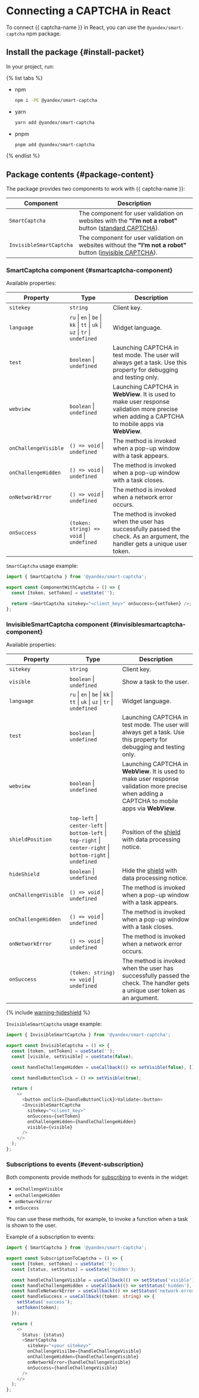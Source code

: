 # Connecting a CAPTCHA in React

To connect {{ captcha-name }} in React, you can use the `@yandex/smart-captcha` npm package.

## Install the package {#install-packet}

In your project, run:

{% list tabs %}

- npm

   ```bash
   npm i -PE @yandex/smart-captcha
   ```

- yarn

   ```bash
   yarn add @yandex/smart-captcha
   ```

- pnpm

   ```bash
   pnpm add @yandex/smart-captcha
   ```

{% endlist %}

## Package contents {#package-content}

The package provides two components to work with {{ captcha-name }}:

| Component | Description |
--- | ---
| `SmartCaptcha` | The component for user validation on websites with the **"I’m not a robot"** button ([standard CAPTCHA](./validation.md#usual-captcha)). |
| `InvisibleSmartCaptcha` | The component for user validation on websites without the **"I’m not a robot"** button ([invisible CAPTCHA](./validation.md#invisible-captcha)). |

### SmartCaptcha component {#smartcaptcha-component}

Available properties:

| Property | Type | Description |
--- | --- | ---
| `sitekey` | `string` | Client key. |
| `language` | `ru` \| `en` \| `be` \| `kk` \| `tt` \| `uk` \| `uz` \| `tr` \| `undefined` | Widget language. |
| `test` | `boolean` \| `undefined` | Launching CAPTCHA in test mode. The user will always get a task. Use this property for debugging and testing only. |
| `webview` | `boolean` \| `undefined` | Launching CAPTCHA in **WebView**. It is used to make user response validation more precise when adding a CAPTCHA to mobile apps via **WebView**. |
| `onChallengeVisible` | `() => void` \| `undefined` | The method is invoked when a pop-up window with a task appears. |
| `onChallengeHidden` | `() => void` \| `undefined` | The method is invoked when a pop-up window with a task closes. |
| `onNetworkError` | `() => void` \| `undefined` | The method is invoked when a network error occurs. |
| `onSuccess` | `(token: string) => void` \| `undefined` | The method is invoked when the user has successfully passed the check. As an argument, the handler gets a unique user token. |

`SmartCaptcha` usage example:

```ts
import { SmartCaptcha } from '@yandex/smart-captcha';

export const ComponentWithCaptcha = () => {
  const [token, setToken] = useState('');

  return <SmartCaptcha sitekey="<client_key>" onSuccess={setToken} />;
};
```

### InvisibleSmartCaptcha component {#invisiblesmartcaptcha-component}

Available properties:

| Property | Type | Description |
--- | --- | ---
| `sitekey` | `string` | Client key. |
| `visible` | `boolean` \| `undefined` | Show a task to the user. |
| `language` | `ru` \| `en` \| `be` \| `kk` \| `tt` \| `uk` \| `uz` \| `tr` \| `undefined` | Widget language. |
| `test` | `boolean` \| `undefined` | Launching CAPTCHA in test mode. The user will always get a task. Use this property for debugging and testing only. |
| `webview` | `boolean` \| `undefined` | Launching CAPTCHA in **WebView**. It is used to make user response validation more precise when adding a CAPTCHA to mobile apps via **WebView**. |
| `shieldPosition` | `top-left` \| `center-left` \| `bottom-left` \| `top-right` \| `center-right` \| `bottom-right` \| `undefined` | Position of the [shield](invisible-captcha.md#data-processing-notice) with data processing notice. |
| `hideShield` | `boolean` \| `undefined` | Hide the [shield](invisible-captcha.md#data-processing-notice) with data processing notice. |
| `onChallengeVisible` | `() => void` \| `undefined` | The method is invoked when a pop-up window with a task appears. |
| `onChallengeHidden` | `() => void` \| `undefined` | The method is invoked when a pop-up window with a task closes. |
| `onNetworkError` | `() => void` \| `undefined` | The method is invoked when a network error occurs. |
| `onSuccess` | `(token: string) => void` \| `undefined` | The method is invoked when the user has successfully passed the check. The handler gets a unique user token as an argument. |

{% include [warning-hideshield](../../_includes/smartcaptcha/warning-hideshield.md) %}

`InvisibleSmartCaptcha` usage example:

```ts
import { InvisibleSmartCaptcha } from '@yandex/smart-captcha';

export const InvisibleCaptcha = () => {
  const [token, setToken] = useState('');
  const [visible, setVisible] = useState(false);

  const handleChallengeHidden = useCallback(() => setVisible(false), []);

  const handleButtonClick = () => setVisible(true);

  return (
    <>
      <button onClick={handleButtonClick}>Validate</button>
      <InvisibleSmartCaptcha
        sitekey="<client_key>"
        onSuccess={setToken}
        onChallengeHidden={handleChallengeHidden}
        visible={visible}
      />
    </>
  );
};
```

### Subscriptions to events {#event-subscription}

Both components provide methods for [subscribing](./widget-methods.md#subscribe) to events in the widget:

* `onChallengeVisible`
* `onChallengeHidden`
* `onNetworkError`
* `onSuccess`

You can use these methods, for example, to invoke a function when a task is shown to the user.

Example of a subscription to events:

```ts
import { SmartCaptcha } from '@yandex/smart-captcha';

export const SubscriptionToCaptcha = () => {
  const [token, setToken] = useState('');
  const [status, setStatus] = useState('hidden');

  const handleChallengeVisible = useCallback(() => setStatus('visible'), []);
  const handleChallengeHidden = useCallback(() => setStatus('hidden'), []);
  const handleNetworkError = useCallback(() => setStatus('network-error'));
  const handleSuccess = useCallback((token: string) => {
    setStatus('success');
    setToken(token);
  });

  return (
    <>
      Status: {status}
      <SmartCaptcha
        sitekey="<your sitekey>"
        onChallengeVisilbe={handleChallengeVisible}
        onChallengeHidden={handleChallengeVisible}
        onNetworkError={handleChallengeVisible}
        onSuccess={handleChallengeVisible}
      />
    </>
  );
};
```
